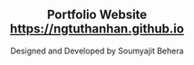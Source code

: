 <h2 align="center">
  Portfolio Website<br/>
  <a href="https://ngtuthanhan.github.io" target="_blank">https://ngtuthanhan.github.io</a>
</h2>
<div align="center">
Designed and Developed by Soumyajit Behera
</div>
 
